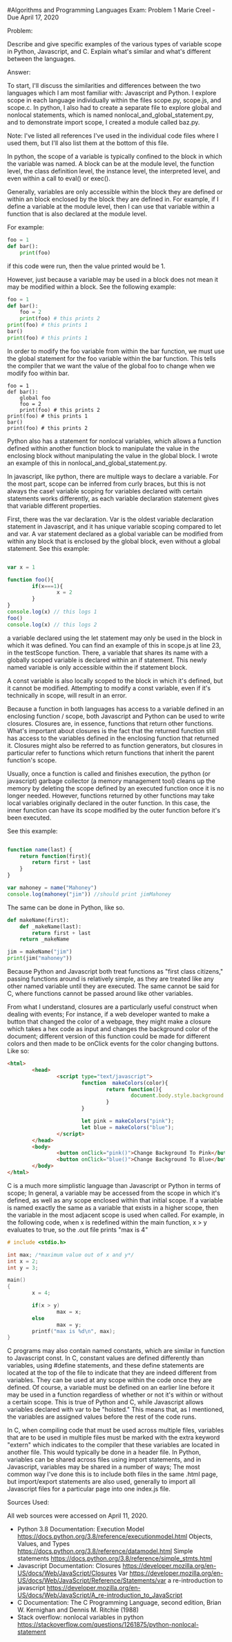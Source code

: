 #Algorithms and Programming Languages Exam: Problem 1
Marie Creel - Due April 17, 2020

Problem:

Describe and give specific examples of the various types of variable scope in
Python, Javascript, and C. Explain what's similar and what's different between
the languages.


Answer:

To start, I'll discuss the similarities and differences between the two languages
which I am most familiar with: Javascript and Python. I explore scope in each language
individually within the files scope.py, scope.js, and scope.c. In python, I also
had to create a separate file to explore global and nonlocal statements,
which is named nonlocal_and_global_statement.py, and to demonstrate import
scope, I created a module called baz.py. 

Note: I've listed all references I've used in the individual code files where
I used them, but I'll also list them at the bottom of this file. 

In python, the scope of a variable is typically confined to the block in which 
the variable was named. A block can be at the module level, the function level,
the class definition level, the instance level, the interpreted level, and even
within a call to eval() or exec(). 

Generally, variables are only accessible within the block they are defined or within
an block enclosed by the block they are defined in. For example, if I define a 
variable at the module level, then I can use that variable within a function that 
is also declared at the module level. 

For example:

```python
foo = 1
def bar():
	print(foo)

```
 if this code were run, then the value printed would be 1. 

However, just because a variable may be used in a block does not mean it may be
modified within a block. See the following example:

```python
foo = 1
def bar():
	foo = 2
	print(foo) # this prints 2
print(foo) # this prints 1
bar()
print(foo) # this prints 1
```

In order to modify the foo variable from within the bar function, we must
use the global statement for the foo variable within the bar function. This
tells the compiler that we want the value of the global foo to change when
we modify foo within bar.

```
foo = 1
def bar():
	global foo
	foo = 2
	print(foo) # this prints 2
print(foo) # this prints 1
bar()
print(foo) # this prints 2
```

Python also has a statement for nonlocal variables, which allows a function defined
within another function block to manipulate the value in the enclosing block without 
manipulating the value in the global block. I wrote an example of this in 
nonlocal_and_global_statement.py. 

In javascript, like python, there are multiple ways to declare a variable. 
For the most part, scope can be inferred from curly braces, but this is 
not always the case! 
variable scoping for variables declared with certain statements works 
differently, as each variable declaration statement gives that variable 
different properties.

First, there was the var declaration. Var is the oldest variable declaration statement
in Javascript, and it has unique variable scoping compared to  let and var. A var statement 
declared as a global variable can be modified from within any block that is enclosed 
by the global block, even without a global statement. See this example:

```javascript

var x = 1

function foo(){
        if(x===1){
                x = 2
        }
}
console.log(x) // this logs 1
foo()
console.log(x) // this logs 2

```

a variable declared using the let statement may only be used in the block in which it
was defined. You can find an example of this in scope.js at line 23, in the testScope
function. There, a variable that shares its name with  a globally scoped variable is
declared within an if statement. This newly named variable is only accessible within the 
if statement block. 

A const variable is also locally scoped to the block in which it's defined, but it 
cannot be modified. Attempting to modify a const variable, even if it's technically
in scope, will result in an error. 

Because a function in both languages has access to a variable defined in an enclosing
function / scope, both Javascript and Python can be used to write closures. Closures
are, in essence, functions that return other functions. What's important about closures 
is the fact that the returned function still has access to the variables defined in
the enclosing function that returned it. Closures might also be referred to as function
generators, but closures in particular refer to functions which return functions that
inherit the parent function's scope. 

Usually, once a function is called and finishes execution, the
python (or javascript) garbage collector (a memory management tool) cleans up the memory
by deleting the scope defined by an executed function once it is no longer needed. However, functions
returned by other functions may take local variables originally declared in the
outer function. In this case, the inner function can have its scope modified 
by the outer function before it's been executed.  

See this example:

```javascript

function name(last) {
	return function(first){
		return first + last
	}
}

var mahoney = name("Mahoney")
console.log(mahoney("jim")) //should print jimMahoney

```

The same can be done in Python, like so.

```python
def makeName(first):
    def _makeName(last):
        return first + last
    return _makeName

jim = makeName("jim")
print(jim("mahoney"))
```

Because Python and Javascript both treat functions as "first class citizens," passing
functions around is relatively simple, as they are treated like any other named 
variable until they are executed. The same cannot be said for C, where functions cannot
be passed around like other variables. 

From what I understand, closures are a particularly useful construct when dealing with 
events; For instance, if a web developer wanted to make a button that changed the color 
of a webpage, they might make a closure which takes a hex code as input and changes
the background color of the document; different version of this function could be made
for different colors and then made to be onClick events for the color changing buttons.
Like so:

```html
<html>
        <head>
                <script type="text/javascript">
                        function  makeColors(color){
                                return function(){
                                        document.body.style.background = color
                                }
                        }

                        let pink = makeColors("pink");
                        let blue = makeColors("blue");
                </script>                       
        </head>
        <body>
                <button onClick="pink()">Change Background To Pink</button>
                <button onClick="blue()">Change Background To Blue</button>
        </body>
</html>
```                           

C is a much more simplistic language than Javascript or Python in terms of scope;
In general, a variable may be accessed from the scope in which it's defined, 
as well as any scope enclosed within that initial scope. If a variable is 
named exactly the same as a variable that exists in a higher scope, then the variable 
in the most adjacent scope is used when called. For example, in the following code, when x is redefined within the main function, x > y evaluates to true, so the .out file
prints "max is 4"

```C
# include <stdio.h>

int max; /*maximum value out of x and y*/
int x = 2;
int y = 3;

main()
{
        x = 4;

        if(x > y)
                max = x;
        else
                max = y;
        printf("max is %d\n", max);
}
```

C programs may also contain named constants, which are similar in function to Javascript
const. In C, constant values are defined differently than variables, using #define statements,
and these define statements are located at the top of the file to indicate that they
are indeed different from variables. They can be used at any scope within the code 
once they are defined. Of course, a variable must be defined on an earlier line before
it may be used in a function regardless of whether or not it's within or without a 
certain scope. This is true of Python and C, while Javascript allows variables declared
with var to be "hoisted." This means that, as I mentioned, the variables are assigned 
values before the rest of the code runs. 

In C, when compiling code that must be used across multiple files, variables that
are to be used in multiple files must be marked with the extra keyword "extern" which
indicates to the compiler that these variables are located in another file. This would
typically be done in a header file. In Python, variables can be shared across files
using import statements, and in Javascript, variables may be shared in a number of ways;
The most common way I've done this is to include both files in the same .html page, 
but import/export statements are also used, generally to import all Javascript files for
a particular page into one index.js file. 


Sources Used:

All web sources were accessed on April 11, 2020.

* Python 3.8 Documentation:
	Execution Model https://docs.python.org/3.8/reference/executionmodel.html
    	Objects, Values, and Types https://docs.python.org/3.8/reference/datamodel.html
	Simple statements https://docs.python.org/3.8/reference/simple_stmts.html
* Javascript Documentation:
	Closures https://developer.mozilla.org/en-US/docs/Web/JavaScript/Closures
 	Var https://developer.mozilla.org/en-US/docs/Web/JavaScript/Reference/Statements/var
 	a re-introduction to javascript
 	https://developer.mozilla.org/en-US/docs/Web/JavaScript/A_re-introduction_to_JavaScript
* C Documentation:
	The C Programming Language, second edition, Brian W. Kernighan and Dennis M. Ritchie (1988)
* Stack overflow:
	nonlocal variables in python https://stackoverflow.com/questions/1261875/python-nonlocal-statement
